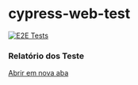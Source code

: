 # cypress-web-test 
[![E2E Tests](https://github.com/rlhorochovec/cypress-web-test/actions/workflows/ci.yml/badge.svg)](https://github.com/rlhorochovec/cypress-web-test/actions/workflows/ci.yml)

### Relatório dos Teste
[Abrir em nova aba](https://rlhorochovec.github.io/cypress-web-test/reports/)

